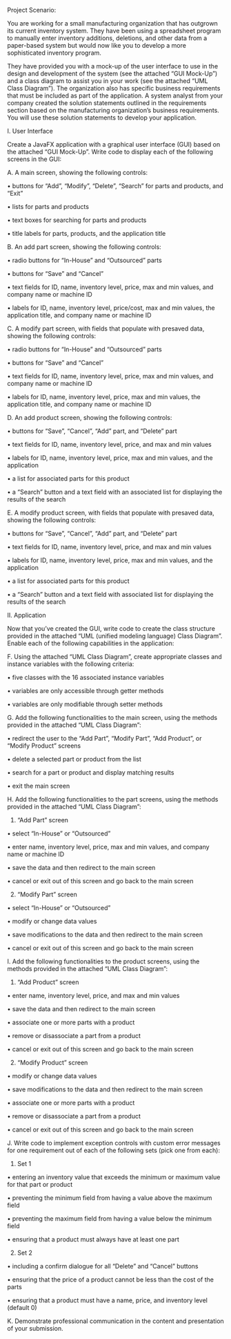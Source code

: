 Project Scenario:

You are working for a small manufacturing organization that has outgrown its current inventory system. They have been using a spreadsheet program to manually enter inventory additions, deletions, and other data from a paper-based system but would now like you to develop a more sophisticated inventory program.


They have provided you with a mock-up of the user interface to use in the design and development of the system (see the attached “GUI Mock-Up”) and a class diagram to assist you in your work (see the attached “UML Class Diagram”). The organization also has specific business requirements that must be included as part of the application. A system analyst from your company created the solution statements outlined in the requirements section based on the manufacturing organization’s business requirements. You will use these solution statements to develop your application.

I. User Interface

Create a JavaFX application with a graphical user interface (GUI) based on the attached “GUI Mock-Up”. Write code to display each  of the following screens in the GUI: 


A.  A main screen, showing the following controls:

•  buttons for “Add”, “Modify”, “Delete”, “Search” for parts and products, and “Exit”

•  lists for parts and products

•  text boxes for searching for parts and products

•  title labels for parts, products, and the application title 


B.  An add part screen, showing the following controls:

•  radio buttons for “In-House” and “Outsourced” parts

•  buttons for “Save” and “Cancel”

•  text fields for ID, name, inventory level, price, max and min values, and company name or machine ID

•  labels for ID, name, inventory level, price/cost, max and min values, the application title, and company name or machine ID

 

C.  A modify part screen, with fields that populate with presaved data, showing the following controls:

•  radio buttons for “In-House” and “Outsourced” parts

•  buttons for “Save” and “Cancel”

•  text fields for ID, name, inventory level, price, max and min values, and company name or machine ID

•  labels for ID, name, inventory level, price, max and min values, the application title, and company name or machine ID

D. An add product screen, showing the following controls:

•  buttons for “Save”, “Cancel”, “Add” part, and “Delete” part

•  text fields for ID, name, inventory level, price, and max and min values

•  labels for ID, name, inventory level, price, max and min values, and the application

•  a list for associated parts for this product

•  a “Search” button and a text field with an associated list for displaying the results of the search

E.  A modify product screen, with fields that populate with presaved data, showing the following controls:

•  buttons for “Save”, “Cancel”, “Add” part, and “Delete” part

•  text fields for ID, name, inventory level, price, and max and min values

•  labels for ID, name, inventory level, price, max and min values, and the application

•  a list for associated parts for this product

•  a “Search” button and a text field with associated list for displaying the results of the search

II. Application


Now that you’ve created the GUI, write code to create the class structure provided in the attached “UML (unified modeling language) Class Diagram”. Enable each  of the following capabilities in the application:

 

F.  Using the attached “UML Class Diagram”, create appropriate classes and instance variables with the following criteria:

•  five classes with the 16 associated instance variables

•  variables are only accessible through getter methods

•  variables are only modifiable through setter methods

G.  Add the following functionalities to the main screen, using the methods provided in the attached “UML Class Diagram”:

•  redirect the user to the “Add Part”, “Modify Part”, “Add Product”, or “Modify Product” screens

•  delete a selected part or product from the list

•  search for a part or product and display matching results

•  exit the main screen

 

H.  Add the following functionalities to the part screens, using the methods provided in the attached “UML Class Diagram”:

1.  “Add Part” screen

•  select “In-House” or “Outsourced”

•  enter name, inventory level, price, max and min values, and company name or machine ID

•  save the data and then redirect to the main screen

•  cancel or exit out of this screen and go back to the main screen

2.  “Modify Part” screen

•  select “In-House” or “Outsourced”

•  modify or change data values

•  save modifications to the data and then redirect to the main screen

•  cancel or exit out of this screen and go back to the main screen

I.  Add the following functionalities to the product screens, using the methods provided in the attached “UML Class Diagram”:

1.  “Add Product” screen

•  enter name, inventory level, price, and max and min values

•  save the data and then redirect to the main screen

•  associate one or more parts with a product

•  remove or disassociate a part from a product

•  cancel or exit out of this screen and go back to the main screen

2.  “Modify Product” screen

•  modify or change data values

•  save modifications to the data and then redirect to the main screen

•  associate one or more parts with a product

•  remove or disassociate a part from a product

•  cancel or exit out of this screen and go back to the main screen

J.  Write code to implement exception controls with custom error messages for one requirement out of each of the following sets (pick one from each):

1.  Set 1

•  entering an inventory value that exceeds the minimum or maximum value for that part or product

•  preventing the minimum field from having a value above the maximum field

•  preventing the maximum field from having a value below the minimum field

•  ensuring that a product must always have at least one part

2.  Set 2

•  including a confirm dialogue for all “Delete” and “Cancel” buttons

•  ensuring that the price of a product cannot be less than the cost of the parts

•  ensuring that a product must have a name, price, and inventory level (default 0)

 

K.  Demonstrate professional communication in the content and presentation of your submission.
